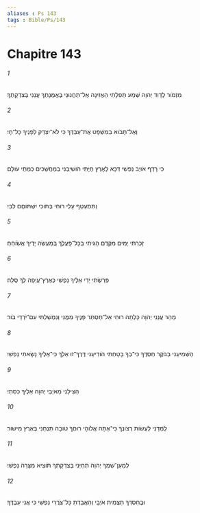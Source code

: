 ```yaml
---
aliases : Ps 143
tags : Bible/Ps/143
---
```


# Chapitre 143

###### 1
מִזְמֹור לְדָוִד יְהוָה שְׁמַע תְּפִלָּתִי הַאֲזִינָה אֶל־תַּחֲנוּנַי בֶּאֱמֻנָתְךָ עֲנֵנִי בְּצִדְקָתֶךָ׃
###### 2
וְאַל־תָּבֹוא בְמִשְׁפָּט אֶת־עַבְדֶּךָ כִּי לֹא־יִצְדַּק לְפָנֶיךָ כָל־חָי׃
###### 3
כִּי רָדַף אֹויֵב נַפְשִׁי דִּכָּא לָאָרֶץ חַיָּתִי הֹושִׁיבַנִי בְמַחֲשַׁכִּים כְּמֵתֵי עֹולָם׃
###### 4
וַתִּתְעַטֵּף עָלַי רוּחִי בְּתֹוכִי יִשְׁתֹּוםֵם לִבִּי׃
###### 5
זָכַרְתִּי יָמִים מִקֶּדֶם הָגִיתִי בְכָל־פָּעֳלֶךָ בְּמַעֲשֵׂה יָדֶיךָ אֲשֹׂוחֵחַ׃
###### 6
פֵּרַשְׂתִּי יָדַי אֵלֶיךָ נַפְשִׁי כְּאֶרֶץ־עֲיֵפָה לְךָ סֶלָה׃
###### 7
מַהֵר עֲנֵנִי יְהוָה כָּלְתָה רוּחִי אַל־תַּסְתֵּר פָּנֶיךָ מִמֶּנִּי וְנִמְשַׁלְתִּי עִם־יֹרְדֵי בֹור׃
###### 8
הַשְׁמִיעֵנִי בַבֹּקֶר חַסְדֶּךָ כִּי־בְךָ בָטָחְתִּי הֹודִיעֵנִי דֶּרֶךְ־זוּ אֵלֵךְ כִּי־אֵלֶיךָ נָשָׂאתִי נַפְשִׁי׃
###### 9
הַצִּילֵנִי מֵאֹיְבַי יְהוָה אֵלֶיךָ כִסִּתִי׃
###### 10
לַמְּדֵנִי לַעֲשֹׂות רְצֹונֶךָ כִּי־אַתָּה אֱלֹוהָי רוּחֲךָ טֹובָה תַּנְחֵנִי בְּאֶרֶץ מִישֹׁור׃
###### 11
לְמַעַן־שִׁמְךָ יְהוָה תְּחַיֵּנִי בְּצִדְקָתְךָ תֹוצִיא מִצָּרָה נַפְשִׁי׃
###### 12
וּבְחַסְדְּךָ תַּצְמִית אֹיְבָי וְהַאֲבַדְתָּ כָּל־צֹרֲרֵי נַפְשִׁי כִּי אֲנִי עַבְדֶּךָ׃
